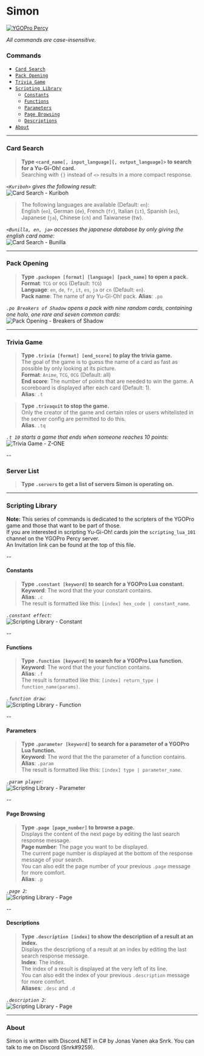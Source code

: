 # **Simon**
[![YGOPro Percy](http://i.imgur.com/v732Scx.png)](https://discord.gg/Rae2vZV)

*All commands are case-insensitive.*  
### Commands
* [`Card Search`](#card-search)
* [`Pack Opening`](#pack-opening)
* [`Trivia Game`](#trivia-game)
* [`Scripting Library`](#scripting-library)
  * [`Constants`](#constants)
  * [`Functions`](#functions)
  * [`Parameters`](#parameters)
  * [`Page Browsing`](#page-browsing)
  * [`Descriptions`](#descriptions)
* [`About`](#about)


---

### **Card Search**

>**Type `<card_name[, input_language][, output_language]>` to search for a Yu-Gi-Oh! card.**  
Searching with `{}` instead of `<>` results in a more compact response.

*`<Kuriboh>` gives the following result:*  
![Card Search - Kuriboh](http://image.prntscr.com/image/72822c5ccc7c452e939ca83d5627f431.png)

>The following languages are available (Default: `en`):  
English (`en`), German (`de`), French (`fr`), Italian (`it`), Spanish (`es`), Japanese (`ja`), Chinese (`ch`) and Taiwanese (tw).  

*`<Bunilla, en, ja>` accesses the japanese database by only giving the english card name:*  
![Card Search - Bunilla](http://image.prntscr.com/image/43b3519b8db24684a14c25092d74bf4d.png)

---

### **Pack Opening**

>**Type `.packopen [format] [language] [pack_name]` to open a pack.**  
**Format**: `TCG` or `OCG` (Default: `TCG`)  
**Language**: `en`, `de`, `fr`, `it`, `es`, `ja` or `cn` (Default: `en`).  
**Pack name**: The name of any Yu-Gi-Oh! pack.
**Alias**: `.po`  

*`.po Breakers of Shadow` opens a pack with nine random cards, containing one holo, one rare and seven common cards:*  
![Pack Opening - Breakers of Shadow](http://image.prntscr.com/image/8d66b367c27d46b29e184cfcac39077b.png)

---

### **Trivia Game**

>**Type `.trivia [format] [end_score]` to play the trivia game.**  
The goal of the game is to guess the name of a card as fast as possible by only looking at its picture.  
**Format**: `Anime`, `TCG`, `OCG` (Default: all)  
**End score**: The number of points that are needed to win the game. A scoreboard is displayed after each card (Default: 1).   
**Alias**: `.t`  

>**Type `.trivaquit` to stop the game.**  
Only the creator of the game and certain roles or users whitelisted in the server config are permitted to do this.  
**Alias**. `.tq`  

*`.t 10` starts a game that ends when someone reaches 10 points:*  
![Trivia Game - Z-ONE](http://image.prntscr.com/image/9f22ade0b6f14bbe8757440d52f60419.png)

--

### Server List

>**Type `.servers` to get a list of servers Simon is operating on.**  


---

### Scripting Library

**Note:** This series of commands is dedicated to the scripters of the YGOPro game and those that want to be part of those.  
If you are interested in scripting Yu-Gi-Oh! cards join the `scripting_lua_101` channel on the YGOPro Percy server.  
An Invitation link can be found at the top of this file.  

--

#### Constants

>**Type `.constant [keyword]` to search for a YGOPro Lua constant.**  
**Keyword**: The word that the your constant contains.  
**Alias**: `.c`  
The result is formatted like this: `[index] hex_code | constant_name`.  

*`.constant effect`:*  
![Scripting Library - Constant](http://image.prntscr.com/image/70427f3c334b49bb972258397f41c4fd.png)

--

#### Functions

>**Type `.function [keyword]` to search for a YGOPro Lua function.**  
**Keyword**: The word that the your function contains.  
**Alias**: `.f`  
The result is formatted like this: `[index] return_type | function_name(params)`.  

*`.function draw`:*  
![Scripting Library - Function](http://image.prntscr.com/image/357524c4c9c547babd3d8178b752410c.png)

--

#### Parameters

>**Type `.parameter [keyword]` to search for a parameter of a YGOPro Lua function.**  
**Keyword**: The word that the the parameter of a function contains.  
**Alias**: `.param`  
The result is formatted like this: `[index] type | parameter_name`.  

*`.param player`:*  
![Scripting Library - Parameter](http://image.prntscr.com/image/b7dd0266a98d4f0cac5212ad0b4eff82.png)

--

#### Page Browsing

>**Type `.page [page_number]` to browse a page.**  
Displays the content of the next page by editing the last search response message.  
**Page number**: The page you want to be displayed.  
The current page number is displayed at the bottom of the response message of your search.  
You can also edit the page number of your previous `.page` message for more comfort.  
**Alias**: `.p`  

*`.page 2`:*  
![Scripting Library - Page](http://image.prntscr.com/image/94a4994324b14dbda9a0a7fa0a8773b8.png)

--

#### Descriptions

>**Type `.description [index]` to show the description of a result at an index.**  
Displays the descriptiong of a result at an index by editing the last search response message.  
**Index**: The index.  
The index of a result is displayed at the very left of its line.  
You can also edit the index of your previous `.description` message for more comfort.  
**Aliases**: `.desc` and `.d`  

*`.description 2`:*  
![Scripting Library - Page](http://image.prntscr.com/image/fffd5cbb7a744390b15977916448fd4c.png)

---

### About

Simon is written with Discord<span></span>.NET in C# by Jonas Vanen aka Snrk.
You can talk to me on Discord (Snrk#9259).

